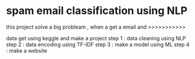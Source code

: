 # spam email classification using NLP
this project solve a big probleam , when a get a email and >>>>>>>>>>>



data get using keggle and make a project
step 1 :  data cleaning using NLP
step 2 : data encoding using TF-IDF
step 3 : make a model using ML 
step 4 : make a website 
